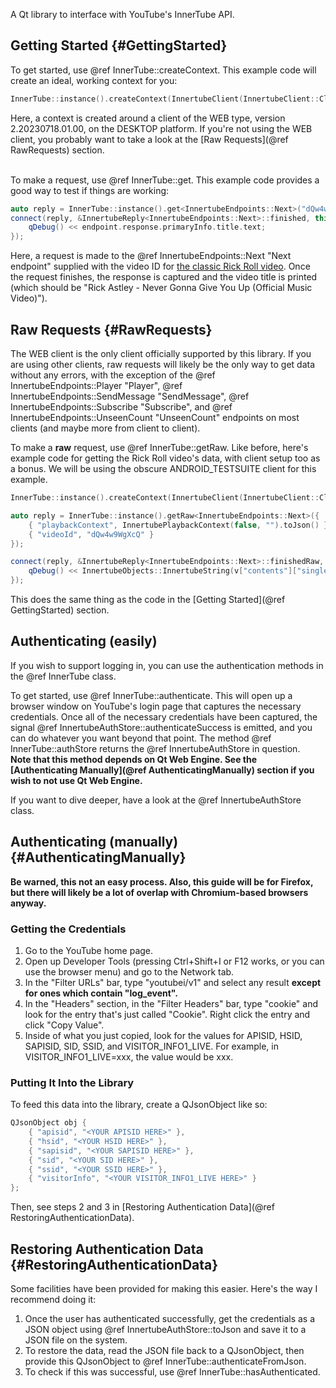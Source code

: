 A Qt library to interface with YouTube's InnerTube API.

## Getting Started {#GettingStarted}
To get started, use @ref InnerTube::createContext. This example code will create an ideal, working context for you:
```cpp
InnerTube::instance().createContext(InnertubeClient(InnertubeClient::ClientType::WEB, "2.20230718.01.00", "DESKTOP"));
```
Here, a context is created around a client of the WEB type, version 2.20230718.01.00, on the DESKTOP platform. If you're not using the WEB client, you probably want to take a look at the [Raw Requests](@ref RawRequests) section.<br><br>

To make a request, use @ref InnerTube::get. This example code provides a good way to test if things are working:
```cpp
auto reply = InnerTube::instance().get<InnertubeEndpoints::Next>("dQw4w9WgXcQ");
connect(reply, &InnertubeReply<InnertubeEndpoints::Next>::finished, this, [](const InnertubeEndpoints::Next& endpoint) {
    qDebug() << endpoint.response.primaryInfo.title.text;
});
```

Here, a request is made to the @ref InnertubeEndpoints::Next "Next endpoint" supplied with the video ID for [the classic Rick Roll video](https://www.youtube.com/watch?v=dQw4w9WgXcQ).
Once the request finishes, the response is captured and the video title is printed (which should be "Rick Astley - Never Gonna Give You Up (Official Music Video)").

## Raw Requests {#RawRequests}
The WEB client is the only client officially supported by this library. If you are using other clients, raw requests will likely be the only way to get data without any errors, with the exception of the @ref InnertubeEndpoints::Player "Player", @ref InnertubeEndpoints::SendMessage "SendMessage", @ref InnertubeEndpoints::Subscribe "Subscribe", and @ref InnertubeEndpoints::UnseenCount "UnseenCount" endpoints on most clients (and maybe more from client to client).

To make a **raw** request, use @ref InnerTube::getRaw. Like before, here's example code for getting the Rick Roll video's data, with client setup too as a bonus. We will be using the obscure ANDROID\_TESTSUITE client for this example.
```cpp
InnerTube::instance().createContext(InnertubeClient(InnertubeClient::ClientType::ANDROID_TESTSUITE, "1.9", "MOBILE"));

auto reply = InnerTube::instance().getRaw<InnertubeEndpoints::Next>({
    { "playbackContext", InnertubePlaybackContext(false, "").toJson() },
    { "videoId", "dQw4w9WgXcQ" }
});

connect(reply, &InnertubeReply<InnertubeEndpoints::Next>::finishedRaw, this, [](const QJsonValue& v) {
    qDebug() << InnertubeObjects::InnertubeString(v["contents"]["singleColumnWatchNextResults"]["results"]["results"]["contents"][0]["itemSectionRenderer"]["contents"][0]["videoMetadataRenderer"]["title"]).text;
});
```
This does the same thing as the code in the [Getting Started](@ref GettingStarted) section.

## Authenticating (easily)
If you wish to support logging in, you can use the authentication methods in the @ref InnerTube class.

To get started, use @ref InnerTube::authenticate. This will open up a browser window on YouTube's login page that captures the necessary credentials. Once all of the necessary credentials have been captured, the signal @ref InnertubeAuthStore::authenticateSuccess is emitted, and you can do whatever you want beyond that point. The method @ref InnerTube::authStore returns the @ref InnertubeAuthStore in question.<br>
**Note that this method depends on Qt Web Engine. See the [Authenticating Manually](@ref AuthenticatingManually) section if you wish to not use Qt Web Engine.**

If you want to dive deeper, have a look at the @ref InnertubeAuthStore class.

## Authenticating (manually) {#AuthenticatingManually}
**Be warned, this not an easy process. Also, this guide will be for Firefox, but there will likely be a lot of overlap with Chromium-based browsers anyway.**

### Getting the Credentials
1. Go to the YouTube home page.
2. Open up Developer Tools (pressing Ctrl+Shift+I or F12 works, or you can use the browser menu) and go to the Network tab.
3. In the "Filter URLs" bar, type "youtubei/v1" and select any result **except for ones which contain "log_event".**
4. In the "Headers" section, in the "Filter Headers" bar, type "cookie" and look for the entry that's just called "Cookie". Right click the entry and click "Copy Value".
5. Inside of what you just copied, look for the values for APISID, HSID, SAPISID, SID, SSID, and VISITOR\_INFO1\_LIVE. For example, in VISITOR\_INFO1\_LIVE=xxx, the value would be xxx.

### Putting It Into the Library
To feed this data into the library, create a QJsonObject like so:
```cpp
QJsonObject obj {
    { "apisid", "<YOUR APISID HERE>" },
    { "hsid", "<YOUR HSID HERE>" },
    { "sapisid", "<YOUR SAPISID HERE>" },
    { "sid", "<YOUR SID HERE>" },
    { "ssid", "<YOUR SSID HERE>" },
    { "visitorInfo", "<YOUR VISITOR_INFO1_LIVE HERE>" }
};
```
Then, see steps 2 and 3 in [Restoring Authentication Data](@ref RestoringAuthenticationData).

## Restoring Authentication Data {#RestoringAuthenticationData}
Some facilities have been provided for making this easier. Here's the way I recommend doing it:
1. Once the user has authenticated successfully, get the credentials as a JSON object using @ref InnertubeAuthStore::toJson and save it to a JSON file on the system.
2. To restore the data, read the JSON file back to a QJsonObject, then provide this QJsonObject to @ref InnerTube::authenticateFromJson.
3. To check if this was successful, use @ref InnerTube::hasAuthenticated.
